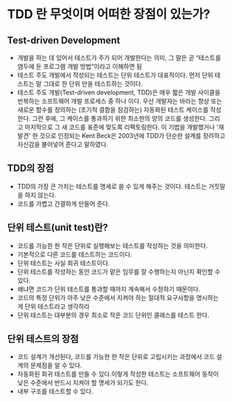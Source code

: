 # TDD 란 무엇이며 어떠한 장점이 있는가?

## Test-driven Development

- 개발을 하는 데 있어서 테스트가 주가 되어 개발한다는 의미, 그 말은 곧 “테스트를 염두에 둔 프로그램 개발 방법”이라고 이해하면 됨
- 테스트 주도 개발에서 작성되는 테스트는 단위 테스트가 대표적이다. 먼저 단위 테스트는 말 그대로 한 단위 만을 테스트하는 것이다.
- 테스트 주도 개발(Test-driven development, TDD)은 매우 짧은 개발 사이클을 반복하는 소프트웨어 개발 프로세스 중 하나 이다. 우선 개발자는 바라는 향상 또는 새로운 함수를 정의하는 (초기적 결함을 점검하는) 자동화된 테스트 케이스를 작성한다. 그런 후에, 그 케이스를 통과하기 위한 최소한의 양의 코드를 생성한다. 그리고 마지막으로 그 새 코드를 표준에 맞도록 리팩토링한다. 이 기법을 개발했거나 '재발견' 한 것으로 인정되는 Kent Beck은 2003년에 TDD가 단순한 설계를 장려하고 자신감을 불어넣어 준다고 말하였다.

## TDD의 장점

- TDD의 가장 큰 가치는 테스트를 명세로 쓸 수 있게 해주는 것이다. 테스트는 거짓말을 하지 않는다.
- 코드를 가볍고 간결하게 만들어 준다.

## 단위 테스트(unit test)란?

- 코드를 가능한 한 작은 단위로 실행해보는 테스트를 작성하는 것을 의미한다.
- 기본적으로 다른 코드를 테스트하는 코드이다.
- 단위 테스트는 사실 회귀 테스트이다.
- 단위 테스트를 작성하는 동안 코드가 맡은 임무를 잘 수행하는지 아닌지 확인할 수 있다.
- 왜냐면 코드가 단위 테스트를 통과할 때까지 계속해서 수정하기 때문이다.
- 코드의 특정 단위가 아주 낮은 수준에서 지켜야 하는 절대적 요구사항을 명시하는 게 단위 테스트라고 생각하라
- 단위 테스트는 대부분의 경우 최소로 작은 코드 단위인 클래스를 테스트 한다.

## 단위 테스트의 장점

- 코드 설계가 개선된다, 코드를 가능한 한 작은 단위로 고립시키는 과정에서 코드 설계의 문제점을 알 수 있다.
- 자동화된 회귀 테스트를 만들 수 있다.이렇게 작성한 테스트는 소프트웨어 동작이 낮은 수준에서 반드시 지켜야 할 명세가 되기도 한다.
- 내부 구조를 테스트할 수 있다.